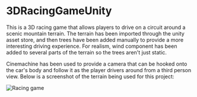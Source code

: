 # 3DRacingGameUnity

This is a 3D racing game that allows players to drive on a circuit around a scenic mountain terrain. The terrain has been imported through the unity asset store, and then trees have been added manually to provide a more interesting driving experience. For realism, wind component has been added to several parts of the terrain so the trees aren't just static. 

Cinemachine has been used to provide a camera that can be hooked onto the car's body and follow it as the player drivers around from a third person view. Below is a screenshot of the terrain being used for this project:

![Racing game](https://github.com/hassanhamdani/3DRacingGameUnity/assets/96621474/47a7d903-bb77-4e2f-b0e1-34de9cedec85)
